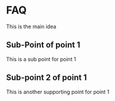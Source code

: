 # FAQ

This is the main idea

## Sub-Point of point 1

This is a sub point for point 1
## Sub-point 2 of point 1
This is another supporting point for point 1
